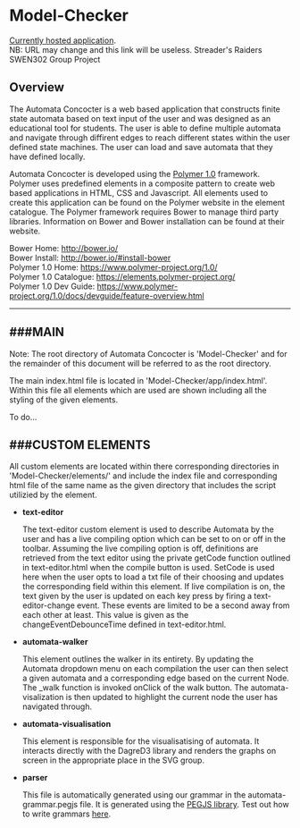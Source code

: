 # Model-Checker
[Currently hosted application](http://obscure-everglades-2950.herokuapp.com/).    
NB: URL may change and this link will be useless.
Streader's Raiders SWEN302 Group Project

## Overview
The Automata Concocter is a web based application that constructs finite state automata based on text input of the user
and was designed as an educational tool for students.
The user is able to define multiple automata and navigate through diffirent edges to reach different states within the user 
defined state machines. The user can load and save automata that they have defined locally.

Automata Concocter is developed using the [Polymer 1.0](https://www.polymer-project.org/1.0/) framework. Polymer uses predefined elements in a composite pattern 
to create web based applications in HTML, CSS and Javascript. All elements used to create this application can be found on
the Polymer website in the element catalogue. The Polymer framework requires Bower to manage third party libraries. 
Information on Bower and Bower installation can be found at their website.

Bower Home:		http://bower.io/  
Bower Install:		http://bower.io/#install-bower  
Polymer 1.0 Home:	https://www.polymer-project.org/1.0/  
Polymer 1.0 Catalogue:	https://elements.polymer-project.org/   
Polymer 1.0 Dev Guide:	https://www.polymer-project.org/1.0/docs/devguide/feature-overview.html   

-----------------------
###MAIN
-----------------------

Note: The root directory of Automata Concocter is 'Model-Checker' and for the remainder of this document will be referred
to as the root directory.

The main index.html file is located in 'Model-Checker/app/index.html'. Within this file all elements which are used are
shown including all the styling of the given elements.

To do...

###CUSTOM ELEMENTS
-----------------------

All custom elements are located within there corresponding directories in 'Model-Checker/elements/' and include the index
file and corresponding html file of the same name as the given directory that includes the script utilizied by the element. 

  * **text-editor**
  
    The text-editor custom element is used to describe Automata by the user and has a live compiling option which can be set
    to on or off in the toolbar. Assuming the live compiling option is off, definitions are retrieved from the text editor 
    using the private getCode function outlined in text-editor.html when the compile button is used. SetCode is used here when
    the user opts to load a txt file of their choosing and updates the corresponding field within this element. If live compilation
    is on, the text given by the user is updated on each key press by firing a text-editor-change event. These events are limited
    to be a second away from each other at least. This value is given as the changeEventDebounceTime defined in text-editor.html.

  * **automata-walker**
   
     This element outlines the walker in its entirety. By updating the Automata dropdown menu on each compilation the user can
    then select a given automata and a corresponding edge based on the current Node. The _walk function is invoked onClick of
    the walk button. The automata-visalization is then updated to highlight the current node the user has navigated through.

  * **automata-visualisation**
   
    This element is responsible for the visualisatising of automata. It interacts directly
    with the DagreD3 library and renders the graphs on screen in the appropriate place in
    the SVG group.  

  * **parser**
  
    This file is automatically generated using our grammar in the automata-grammar.pegjs file. It is generated using the [PEGJS library](http://pegjs.org). Test out how to write grammars [here](http://pegjs.org/online).

